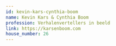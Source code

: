 ```yaml
---
id: kevin-kars-cynthia-boom
name: Kevin Kars & Cynthia Boom
profession: Verhalenvertellers in beeld
link: https://karsenboom.com
house_number: 26
---
```

